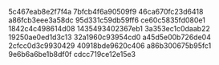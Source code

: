 5c467eab8e2f7f4a
7bfcb4f6a90509f9
46ca670fc23d6418
a86fcb3eee3a58dc
95d331c59db59ff6
ce60c5835fd080e1
1842c4c498614d08
1435493402367eb1
3a353ec1c0daab22
19250ae0ed1d3c13
32a1960c93954cd0
a45d5e00b726de04
2cfcc0d3c9930429
40918bde9620c406
a86b300675b95fc1
9e6b6a6be1b8df0f
cdcc719ce12e15e3
